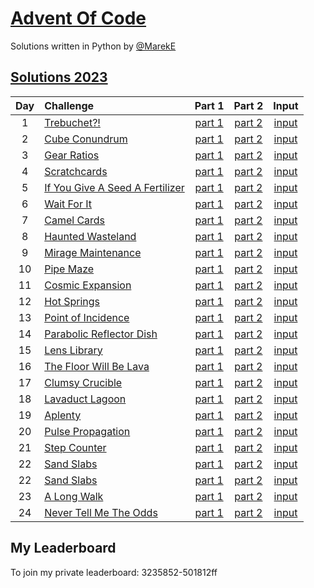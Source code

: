 # [Advent Of Code](https://adventofcode.com/)

Solutions written in Python by [@MarekE](https://github.com/marek-e)

## [Solutions 2023](2023/)

| Day | Challenge                                                              |             Part 1              |             Part 2              |                        Input                        |
| :-: | :--------------------------------------------------------------------- | :-----------------------------: | :-----------------------------: | :-------------------------------------------------: |
|  1  | [Trebuchet?!](https://adventofcode.com/2023/day/1)                     | [part 1](./2023/Day01/part1.py) | [part 2](./2023/Day01/part2.py) | [input](https://adventofcode.com/2023/day/1/input)  |
|  2  | [Cube Conundrum](https://adventofcode.com/2023/day/2)                  | [part 1](./2023/Day02/part1.py) | [part 2](./2023/Day02/part2.py) | [input](https://adventofcode.com/2023/day/2/input)  |
|  3  | [Gear Ratios](https://adventofcode.com/2023/day/3)                     | [part 1](./2023/Day03/part1.py) | [part 2](./2023/Day03/part2.py) | [input](https://adventofcode.com/2023/day/3/input)  |
|  4  | [Scratchcards](https://adventofcode.com/2023/day/4)                    | [part 1](./2023/Day04/part1.py) | [part 2](./2023/Day04/part2.py) | [input](https://adventofcode.com/2023/day/4/input)  |
|  5  | [If You Give A Seed A Fertilizer](https://adventofcode.com/2023/day/5) | [part 1](./2023/Day05/part1.py) | [part 2](./2023/Day05/part2.py) | [input](https://adventofcode.com/2023/day/5/input)  |
|  6  | [Wait For It](https://adventofcode.com/2023/day/6)                     | [part 1](./2023/Day06/part1.py) | [part 2](./2023/Day06/part2.py) | [input](https://adventofcode.com/2023/day/6/input)  |
|  7  | [Camel Cards](https://adventofcode.com/2023/day/7)                     | [part 1](./2023/Day07/part1.py) | [part 2](./2023/Day07/part2.py) | [input](https://adventofcode.com/2023/day/7/input)  |
|  8  | [Haunted Wasteland](https://adventofcode.com/2023/day/8)               | [part 1](./2023/Day08/part1.py) | [part 2](./2023/Day08/part2.py) | [input](https://adventofcode.com/2023/day/8/input)  |
|  9  | [Mirage Maintenance](https://adventofcode.com/2023/day/9)              | [part 1](./2023/Day09/part1.py) | [part 2](./2023/Day09/part2.py) | [input](https://adventofcode.com/2023/day/9/input)  |
| 10  | [Pipe Maze](https://adventofcode.com/2023/day/10)                      | [part 1](./2023/Day10/part1.py) | [part 2](./2023/Day10/part2.py) | [input](https://adventofcode.com/2023/day/10/input) |
| 11  | [Cosmic Expansion](https://adventofcode.com/2023/day/11)               | [part 1](./2023/Day11/part1.py) | [part 2](./2023/Day11/part2.py) | [input](https://adventofcode.com/2023/day/11/input) |
| 12  | [Hot Springs](https://adventofcode.com/2023/day/12)                    | [part 1](./2023/Day12/part1.py) | [part 2](./2023/Day12/part2.py) | [input](https://adventofcode.com/2023/day/12/input) |
| 13  | [Point of Incidence](https://adventofcode.com/2023/day/13)             | [part 1](./2023/Day13/part1.py) | [part 2](./2023/Day13/part2.py) | [input](https://adventofcode.com/2023/day/13/input) |
| 14  | [Parabolic Reflector Dish](https://adventofcode.com/2023/day/14)       | [part 1](./2023/Day14/part1.py) | [part 2](./2023/Day14/part2.py) | [input](https://adventofcode.com/2023/day/14/input) |
| 15  | [Lens Library](https://adventofcode.com/2023/day/15)                   | [part 1](./2023/Day15/part1.py) | [part 2](./2023/Day15/part2.py) | [input](https://adventofcode.com/2023/day/15/input) |
| 16  | [The Floor Will Be Lava](https://adventofcode.com/2023/day/16)         | [part 1](./2023/Day16/part1.py) | [part 2](./2023/Day16/part2.py) | [input](https://adventofcode.com/2023/day/16/input) |
| 17  | [Clumsy Crucible](https://adventofcode.com/2023/day/17)                | [part 1](./2023/Day17/part1.py) | [part 2](./2023/Day17/part2.py) | [input](https://adventofcode.com/2023/day/17/input) |
| 18  | [Lavaduct Lagoon](https://adventofcode.com/2023/day/18)                | [part 1](./2023/Day18/part1.py) | [part 2](./2023/Day18/part2.py) | [input](https://adventofcode.com/2023/day/18/input) |
| 19  | [Aplenty](https://adventofcode.com/2023/day/19)                        | [part 1](./2023/Day19/part1.py) | [part 2](./2023/Day19/part2.py) | [input](https://adventofcode.com/2023/day/19/input) |
| 20  | [Pulse Propagation](https://adventofcode.com/2023/day/20)              | [part 1](./2023/Day20/part1.py) | [part 2](./2023/Day20/part2.py) | [input](https://adventofcode.com/2023/day/20/input) |
| 21  | [Step Counter](https://adventofcode.com/2023/day/21)                   | [part 1](./2023/Day21/part1.py) | [part 2](./2023/Day21/part2.py) | [input](https://adventofcode.com/2023/day/21/input) |
| 22  | [Sand Slabs](https://adventofcode.com/2023/day/22)                     | [part 1](./2023/Day22/part1.py) | [part 2](./2023/Day22/part2.py) | [input](https://adventofcode.com/2023/day/22/input) |
| 22  | [Sand Slabs](https://adventofcode.com/2023/day/22)                     | [part 1](./2023/Day22/part1.py) | [part 2](./2023/Day22/part2.py) | [input](https://adventofcode.com/2023/day/22/input) |
| 23  | [A Long Walk](https://adventofcode.com/2023/day/23)                    | [part 1](./2023/Day23/part1.py) | [part 2](./2023/Day23/part2.py) | [input](https://adventofcode.com/2023/day/23/input) |
| 24  | [Never Tell Me The Odds](https://adventofcode.com/2023/day/24)         | [part 1](./2023/Day24/part1.py) | [part 2](./2023/Day24/part2.py) | [input](https://adventofcode.com/2023/day/24/input) |

## My Leaderboard

To join my private leaderboard: 3235852-501812ff

